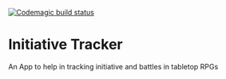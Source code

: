 [![Codemagic build status](https://api.codemagic.io/apps/5c9b195f7c277e7411bbf45a/5c9b195f7c277e7411bbf459/status_badge.svg)](https://codemagic.io/apps/5c9b195f7c277e7411bbf45a/5c9b195f7c277e7411bbf459/latest_build)

# Initiative Tracker

An App to help in tracking initiative and battles in tabletop RPGs